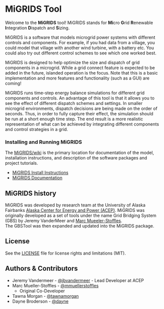 # MiGRIDS Tool 
Welcome to the **MiGRIDS** tool!  MiGRIDS stands for **Mi**cro **G**rid **R**enewable **I**ntegration **D**ispatch and **S**izing. 

MiGRIDS is a software that models microgrid power systems with different controls and components. For example, if you had data from a village, you could model that village with another wind turbine, with a battery etc. You could also try out different control schemes to see which one worked best.
 
MiGRIDS is designed to help optimize the size and dispatch of grid components in a microgrid. While a grid connect feature is expected to be added in the future, islanded operation is the focus. Note that this is a basic implementation and more features and functionality (such as a GUI) are coming!

MiGRIDS runs time-step energy balance simulations for different grid components and controls. An advantage of this tool is that it allows you to see the effect of different dispatch schemes and settings. In smaller microgrid environments, dispatch decisions are being made on the order of seconds. Thus, in order to fully capture their effect, the simulation should be run at a short enough time step. The end result is a more realistic representation of what can be achieved by integrating different components and control strategies in a grid.

### Installing and Running MiGRIDS

The [MiGRIDS/wiki](https://github.com/acep-uaf/MiGRIDS/wiki) is the primary
location for documentation of the model, installation instructions, and
description of the software packages and project tutorials.

* [MiGRIDS Install Instructions](/acep-uaf/MiGRIDS/wiki/MiGRIDS-Installation)
* [MiGRIDS Documentation](/acep-uaf/MiGRIDS/wiki/MiGRIDS-Tool-Home)


## MiGRIDS history

MiGRIDS was developed by research team at the University of Alaska Fairbanks [Alaska Center for
Energy and Power (ACEP)](https://acep.uaf.edu). MiGRIDS was originally developed
as a set of tools under the name Grid Bridging System (GBS) by Jeremy VanderMeer and [Marc Mueeler-Stoffles](https://github.com/mmuellerstoffels).  
The GBSTool was then expanded and updated into the MiGRIDS package.

## License

See the [LICENSE](LICENSE.md) file for license rights and limitations (MIT).

## Authors & Contributors

- Jeremy Vandermeer - [@jbvandermeer](https://github.com/jbvandermeer) - Lead
  Developer at ACEP
- Marc Mueller-Stoffles - [@mmuellerstoffles](https://github.com/mmullerstoffles)
  - Original Co-Developer 
- Tawna Morgan - [@tawnamorgan](https://github.com/tawnamorgan)
- Dayne Broderson - [@dayne](https://github.com/dayne)
